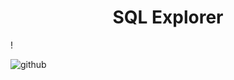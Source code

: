 <h1 align="center">SQL Explorer</h1>!

![github](https://user-images.githubusercontent.com/116961227/233852156-3d06b147-e4c5-4343-a67d-939bac280764.png)
